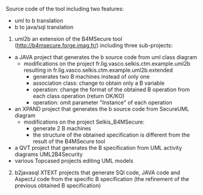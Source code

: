 Source code of the tool including two features:
- uml to b translation
- b to java/sql translation

1. uml2b
an extension of the B4MSecure tool (http://b4msecure.forge.imag.fr/) including three sub-projects:
- a JAVA project that generates the b source code from uml class diagram
	* modifications on the project fr.lig.vasco.selkis.ctm.example.uml2b resulting in fr.lig.vasco.selkis.ctm.example.uml2b.extended
		+ generates two B machines instead of only one
		+ association class: change to obtain only a B variable 
		+ operation: change the format of the obtained B operation from each class operation (return OK/KO)
		+ operation: omit parameter "Instance" of each operation
- an XPAND project that generates the b source code from SecureUML diagram
	* modifications on the project Selkis_B4MSecure:
		+ generate 2 B machines
		+ the structure of the obtained specification is different from the result of the B4MSecure tool
- a QVT project that generates the B specification from UML activity diagrams UML2B4Security
- various Topcased projects editing UML models


2. b2javasql
XTEXT projects that generate SQl code, JAVA code and AspectJ code from the specific B specification (the refinement of the previous obtained B specification)